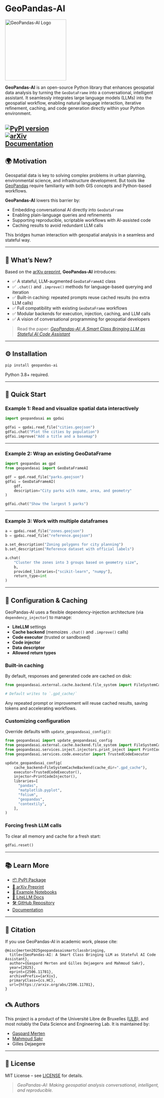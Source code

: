 # GeoPandas-AI

<img src="https://raw.githubusercontent.com/GeoPandas-AI/geopandas-ai/main/docs/assets/logo.avif" height="200" width="200" alt="GeoPandas-AI Logo" style="max-width: 250px">

**GeoPandas-AI** is an open-source Python library that enhances geospatial data analysis by turning the `GeoDataFrame` into a conversational, intelligent assistant. It seamlessly integrates large language models (LLMs) into the geospatial workflow, enabling natural language interaction, iterative refinement, caching, and code generation directly within your Python environment.

[![PyPI version](https://badge.fury.io/py/geopandas-ai.svg)](https://pypi.org/project/geopandas-ai/)  
[![arXiv](https://img.shields.io/badge/arXiv-2506.11781-b31b1b.svg)](https://arxiv.org/abs/2506.11781)  
[Documentation](https://geopandas.ai)
---

## 🌍 Motivation

Geospatial data is key to solving complex problems in urban planning, environmental science, and infrastructure development. But tools like [GeoPandas](https://geopandas.org) require familiarity with both GIS concepts and Python-based workflows.

**GeoPandas-AI** lowers this barrier by:

- Embedding conversational AI directly into `GeoDataFrame`  
- Enabling plain-language queries and refinements  
- Supporting reproducible, scriptable workflows with AI-assisted code  
- Caching results to avoid redundant LLM calls  

This bridges human interaction with geospatial analysis in a seamless and stateful way.

---

## 🧠 What’s New?

Based on the [arXiv preprint](https://arxiv.org/abs/2506.11781), **GeoPandas-AI** introduces:

- ✅ A stateful, LLM-augmented `GeoDataFrameAI` class  
- ✅ `.chat()` and `.improve()` methods for language-based querying and iteration  
- ✅ Built-in caching: repeated prompts reuse cached results (no extra LLM calls)  
- ✅ Full compatibility with existing `GeoDataFrame` workflows  
- ✅ Modular backends for execution, injection, caching, and LLM calls  
- ✅ A vision of conversational programming for geospatial developers  

> Read the paper: [_GeoPandas-AI: A Smart Class Bringing LLM as Stateful AI Code Assistant_](https://arxiv.org/abs/2506.11781)

---

## ⚙️ Installation

```bash
pip install geopandas-ai
```

Python 3.8+ required.

---

## 🚀 Quick Start

### Example 1: Read and visualize spatial data interactively

```python
import geopandasai as gpdai

gdfai = gpdai.read_file("cities.geojson")
gdfai.chat("Plot the cities by population")
gdfai.improve("Add a title and a basemap")
```

---

### Example 2: Wrap an existing GeoDataFrame

```python
import geopandas as gpd
from geopandasai import GeoDataFrameAI

gdf = gpd.read_file("parks.geojson")
gdfai = GeoDataFrameAI(
    gdf,
    description="City parks with name, area, and geometry"
)

gdfai.chat("Show the largest 5 parks")
```

---

### Example 3: Work with multiple dataframes

```python
a = gpdai.read_file("zones.geojson")
b = gpdai.read_file("reference.geojson")

a.set_description("Zoning polygons for city planning")
b.set_description("Reference dataset with official labels")

a.chat(
    "Cluster the zones into 3 groups based on geometry size",
    b,
    provided_libraries=["scikit-learn", "numpy"],
    return_type=int
)
```

---

## 🔧 Configuration & Caching

GeoPandas-AI uses a flexible dependency-injection architecture (via `dependency_injector`) to manage:

* **LiteLLM** settings
* **Cache backend** (memoizes `.chat()` and `.improve()` calls)
* **Code executor** (trusted or sandboxed)
* **Code injector**
* **Data descriptor**
* **Allowed return types**

### Built-in caching

By default, responses and generated code are cached on disk:

```python
from geopandasai.external.cache.backend.file_system import FileSystemCacheBackend

# Default writes to `.gpd_cache/`
```

Any repeated prompt or improvement will reuse cached results, saving tokens and accelerating workflows.

### Customizing configuration

Override defaults with `update_geopandasai_config()`:

```python
from geopandasai import update_geopandasai_config
from geopandasai.external.cache.backend.file_system import FileSystemCacheBackend
from geopandasai.services.inject.injectors.print_inject import PrintCodeInjector
from geopandasai.services.code.executor import TrustedCodeExecutor

update_geopandasai_config(
    cache_backend=FileSystemCacheBackend(cache_dir=".gpd_cache"),
    executor=TrustedCodeExecutor(),
    injector=PrintCodeInjector(),
    libraries=[
      "pandas",
      "matplotlib.pyplot",
      "folium",
      "geopandas",
      "contextily",
    ],
)
```

### Forcing fresh LLM calls

To clear all memory and cache for a fresh start:

```python
gdfai.reset()
```

---

## 📚 Learn More

* [📦 PyPI Package](https://pypi.org/project/geopandas-ai/)
* [📖 arXiv Preprint](https://arxiv.org/abs/2506.11781)
* [📘 Example Notebooks](https://github.com/GeoPandas-AI/geopandas-ai/tree/main/examples)
* [🧠 LiteLLM Docs](https://docs.litellm.ai/)
* [🛠 GitHub Repository](https://github.com/GeoPandas-AI/geopandas-ai)
* [Documentation](https://geopandas.ai)

---

## 📄 Citation

If you use GeoPandas-AI in academic work, please cite:

```
@misc{merten2025geopandasaismartclassbringing,
  title={GeoPandas-AI: A Smart Class Bringing LLM as Stateful AI Code Assistant}, 
  author={Gaspard Merten and Gilles Dejaegere and Mahmoud Sakr},
  year={2025},
  eprint={2506.11781},
  archivePrefix={arXiv},
  primaryClass={cs.HC},
  url={https://arxiv.org/abs/2506.11781}, 
}
```

## 🖎 Authors

This project is a product of the Université Libre de Bruxelles ([ULB](https://www.ulb.be/en)), and most notably the Data Science and Engineering Lab.
It is maintained by:
- [Gaspard Merten](https://github.com/GaspardMerten)
- [Mahmoud Sakr](https://github.com/mahmsakr)
- Gilles Dejaegere

---

## 🪪 License

MIT License – see [LICENSE](https://github.com/GeoPandas-AI/geopandas-ai/blob/main/LICENSE.MD) for details.

> *GeoPandas-AI: Making geospatial analysis conversational, intelligent, and reproducible.*
